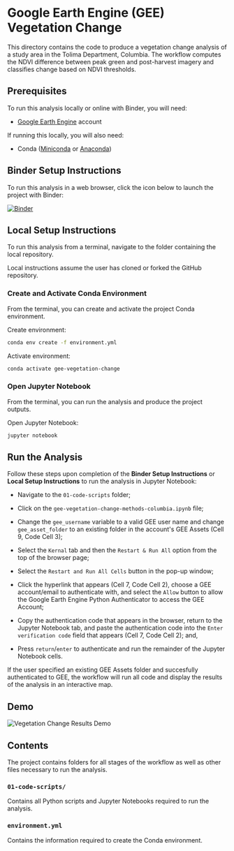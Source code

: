# Google Earth Engine (GEE) Vegetation Change

This directory contains the code to produce a vegetation change analysis of a study area in the Tolima Department, Columbia. The workflow computes the NDVI difference between peak green and post-harvest imagery and classifies change based on NDVI thresholds.

## Prerequisites

To run this analysis locally or online with Binder, you will need:

 * [Google Earth Engine](https://earthengine.google.com/) account

If running this locally, you will also need:

 * Conda ([Miniconda](https://docs.conda.io/en/latest/miniconda.html) or [Anaconda](https://docs.anaconda.com/anaconda/install/))

## Binder Setup Instructions
To run this analysis in a web browser, click the icon below to launch the project with Binder:

[![Binder](https://mybinder.org/badge_logo.svg)](https://mybinder.org/v2/gh/calekochenour/gee-vegetation-change/master)

## Local Setup Instructions

To run this analysis from a terminal, navigate to the folder containing the local repository.

Local instructions assume the user has cloned or forked the GitHub repository.

### Create and Activate Conda Environment

From the terminal, you can create and activate the project Conda environment.

Create environment:

```bash
conda env create -f environment.yml
```

Activate environment:

```bash
conda activate gee-vegetation-change
```

### Open Jupyter Notebook

From the terminal, you can run the analysis and produce the project outputs.

Open Jupyter Notebook:

```bash
jupyter notebook
```

## Run the Analysis

Follow these steps upon completion of the **Binder Setup Instructions** or **Local Setup Instructions** to run the analysis in Jupyter Notebook:

* Navigate to the `01-code-scripts` folder;

* Click on the `gee-vegetation-change-methods-columbia.ipynb` file;

* Change the `gee_username` variable to a valid GEE user name and change `gee_asset_folder` to an existing folder in the account's GEE Assets (Cell 9, Code Cell 3);

* Select the `Kernal` tab and then the `Restart & Run All` option from the top of the browser page;

* Select the `Restart and Run All Cells` button in the pop-up window;

* Click the hyperlink that appears (Cell 7, Code Cell 2), choose a GEE account/email to authenticate with, and select the `Allow` button to allow the Google Earth Engine Python Authenticator to access the GEE Account;

* Copy the authentication code that appears in the browser, return to the Jupyter Notebook tab, and paste the authentication code into the `Enter verification code` field that appears (Cell 7, Code Cell 2); and,

* Press `return`/`enter` to authenticate and run the remainder of the Jupyter Notebook cells.

If the user specified an existing GEE Assets folder and succesfully authenticated to GEE, the workflow will run all code and display the results of the analysis in an interactive map.

## Demo

![Vegetation Change Results Demo](https://media.giphy.com/media/ls4jRTKXrpeZ5NQRWs/giphy.gif)

## Contents

The project contains folders for all stages of the workflow as well as other files necessary to run the analysis.

### `01-code-scripts/`

Contains all Python scripts and Jupyter Notebooks required to run the analysis.

### `environment.yml`

Contains the information required to create the Conda environment.
